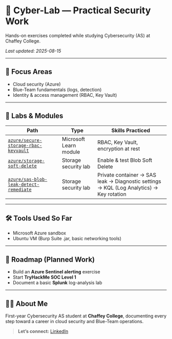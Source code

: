 # 🧪 Cyber-Lab — Practical Security Work

Hands-on exercises completed while studying Cybersecurity (AS) at Chaffey College.

_Last updated: 2025-08-15_

---

## 🌟 Focus Areas
- Cloud security (Azure)
- Blue-Team fundamentals (logs, detection)
- Identity & access management (RBAC, Key Vault)

---

## 📂 Labs & Modules

| Path | Type | Skills Practiced |
|------|------|-----------------|
| [`azure/secure-storage-rbac-keyvault`](./azure/secure-storage-rbac-keyvault) | Microsoft Learn module | RBAC, Key Vault, encryption at rest |
| [`azure/storage-soft-delete`](./azure/storage-soft-delete) | Storage security lab | Enable & test Blob Soft Delete |
| [`azure/sas-blob-leak-detect-remediate`](./azure/sas-blob-leak-detect-remediate/README.md) | Storage security lab | Private container → SAS leak → Diagnostic settings → KQL (Log Analytics) → Key rotation |

---

## 🛠  Tools Used So Far
- Microsoft Azure sandbox
- Ubuntu VM (Burp Suite .jar, basic networking tools)

---

## 📅 Roadmap (Planned Work)
- Build an **Azure Sentinel alerting** exercise
- Start **TryHackMe SOC Level 1**
- Document a basic **Splunk** log-analysis lab

---

## 🙋‍♂️ About Me
First-year Cybersecurity AS student at **Chaffey College**, documenting every step toward a career in cloud security and Blue-Team operations.

> **Let’s connect:** [LinkedIn](https://www.linkedin.com/in/anthony-williams-680406378/)

